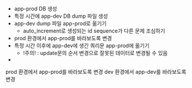 
- app-prod DB 생성
- 특정 시간에 app-dev DB dump 파일 생성
- app-dev dump 파일 app-prod로 옮기기
	- auto_increment로 생성되는 id sequence가 다른 문제 조심하기
- prod 환경에서 app-prod를 바라보도록 변경
- 특정 시간 이후에 app-dev에 생긴 쿼리문 app-prod에 옮기기
	- !주의! : update문의 순서 변경으로 잘못된 데이터로 변경될 수 있음
- 

prod 환경에서 app-prod를 바라보도록 변경
dev 환경에서 app-dev를 바라보도록 변경
